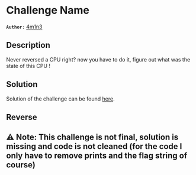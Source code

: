 # Challenge Name

**`Author:`** [4m1n3](https://github.com/Amine-bc)

## Description

Never reversed a CPU right? 
now you have to do it, figure out what was the state of this CPU  !

## Solution

Solution of the challenge can be found [here](../Solution/).

## Reverse


## :warning: Note: This challenge is not final, solution is missing and code is not cleaned (for the code I only have to remove prints and the flag string of course)
